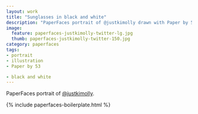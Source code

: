 ```yaml
---
layout: work
title: "Sunglasses in black and white"
description: "PaperFaces portrait of @justkimolly drawn with Paper by 53 on an iPad."
image: 
  feature: paperfaces-justkimolly-twitter-lg.jpg
  thumb: paperfaces-justkimolly-twitter-150.jpg
category: paperfaces
tags: 
- portrait
- illustration
- Paper by 53

- black and white
---
```


PaperFaces portrait of [@justkimolly](http://twitter.com/justkimolly).

{% include paperfaces-boilerplate.html %}